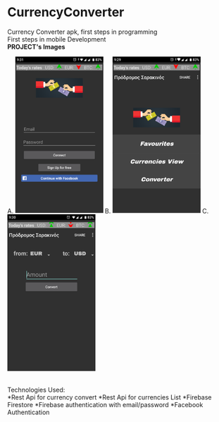 # CurrencyConverter
Currency Converter apk, first steps in programming <br />
First steps in mobile Development
<br/>
<b>PROJECT's Images</b>
<p float ="left">
A.
<img src="Authentication.png" width = "200" title ="Authentication's photo"></img>
B. 
<img src ="Menu.png" width="200" title="Menu's Photo"></img> 
C.   
<img src ="Convert.png" width="200" title="Convert's Photo"></img> 
</p>
<br />
Technologies Used:
<br/>
  *Rest Api for currency convert
  *Rest Api for currencies List
  *Firebase Firestore
  *Firebase authentication with email/password
  *Facebook Authentication
